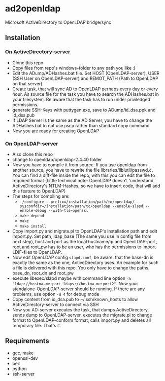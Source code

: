 # ad2openldap
Microsoft ActiveDirectory to OpenLDAP bridge/sync

## Installation
### On ActiveDirectory-server
* Clone this repo
* Copy files from repo's windows-folder to any path you like :)
* Edit the ADump/ADHashes.bat file. Set HOST (OpenLDAP-server), USER (SSH User on OpenLDAP-server) and REMOT_PATH (Path to OpenLDAP on that server)
* Create task, that will sync AD to OpenLDAP perhaps every day or every hour. As source file for the task you have to search the ADHashes.bat in your filesystem. Be aware that the task has to run under priviledged permissions.
* generate SSH-Keys with puttygen.exe, save to ADump/id_dsa.ppk and id_dsa.pub
* If LDAP Server is the same as the AD Server, you have to change the ADHashes.bat to not use pscp rather than standard copy command
* Now you are ready for creating OpenLDAP

### On OpenLDAP-server
* Also clone this repo
* change to openldap/openldap-2.4.40 folder
* Now you have to compile it from source. If you use openldap from another source, you have to rewrite the file libraries/liblutil/passwd.c. You can find a diff-file inside the repo, with this you can edit the file to required format (Little technical note: OpenLDAP doesn't 'understand' ActiveDirectory's NTLM-Hashes, so we have to insert code, that will add this feature to OpenLDAP)
* The steps for compiling are:
  * `./configure --prefix=/installation/path/to/openldap/ --sysconfdir=/installation/path/to/openldap --enable-slapd --enable-debug --with-tls=openssl`
  * `make depend`
  * `make`
  * `make install`
* Copy import.py and migrate.pl to OpenLDAP's installation path and edit import.py. Set path, ldap_base (The same you use in config file from next step), host and port as the local hostname/ip and OpenLDAP-port, root and root_pw has to be an user, who has the permissions to import LDIF-files to OpenLDAP.
* Now edit OpenLDAP config `slapd.conf`, be aware, that the base-dn is exactly the same as the one, ActiveDirectory uses. An example for such a file is delivered with this repo. You only have to change the paths, base_dn, root_dn and root_pw
* execute libexec/slapd maybe with command line option `-h "ldap://hostna.me:port ldaps://hostna.me:port2"`. Now your standalone-OpenLDAP-server should be running. If there are any problems, use option `-d 4` for debug mode
* Copy content from id_dsa.pub to ~/.ssh/known_hosts to allow ActiveDirectory-server to connect via SSH
* Now you AD-server executes the task, that dumps ActiveDirectory, sends dump to OpenLDAP-server, executes the migrate.pl to change format to OpenLDAP-conform format, calls import.py and deletes all temporary file. That's it

## Requirements
* gcc, make
* openssl-dev
* perl
* python
* ssh-server
